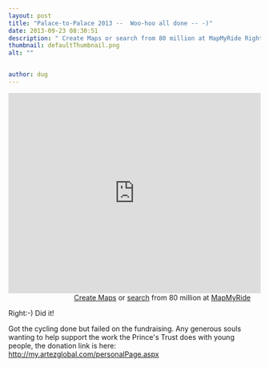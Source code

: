```yaml
---
layout: post
title: "Palace-to-Palace 2013 --  Woo-hoo all done -- -)"
date: 2013-09-23 08:30:51
description: " Create Maps or search from 80 million at MapMyRide Right -- -) Did it! Got the cycling done but failed on the fundraising. Any generous souls wanting to help support the work the Prince&#8217;s Trust does with young people, the donation&#8230;"
thumbnail: defaultThumbnail.png
alt: ""


author: dug
---
```


<iframe id="mapmyfitness_route" src="http://snippets.mapmycdn.com/routes/view/embedded/294693371?width=600&amp;height=400&amp;&amp;line_color=E60f0bdb&amp;rgbhex=DB0B0E&amp;distance_markers=0&amp;unit_type=imperial&amp;map_mode=ROADMAP&amp;last_updated=2013-09-23T08:30:17+01:00" height="400px" width="100%" frameborder="0"></iframe><div style="text-align: right; padding-right: 20px;">
                    <a target="_blank" href="http://mapmyride.com/routes/create/">Create Maps</a> or <a target="_blank" href="http://mapmyride.com/routes/">search</a> from 80 million at <a href="http://mapmyride.com">MapMyRide</a><br />
                </div>

<p>Right:-) Did it! </p>

<p>Got the cycling done but failed on the fundraising. Any generous souls wanting to help support the work the Prince's Trust does with young people, the donation link is here: <a href="http://my.artezglobal.com/personalPage.aspx?registrationID=444136">http://my.artezglobal.com/personalPage.aspx</a></p>
